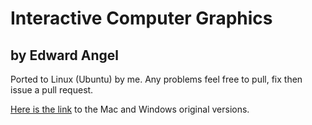 # Interactive Computer Graphics
## by Edward Angel 

Ported to Linux (Ubuntu) by me. Any problems feel free to pull, fix then issue a pull request.

[Here is the link](http://www.cs.unm.edu/~angel/BOOK/INTERACTIVE_COMPUTER_GRAPHICS/SIXTH_EDITION/CODE/) to the Mac and Windows original versions.
